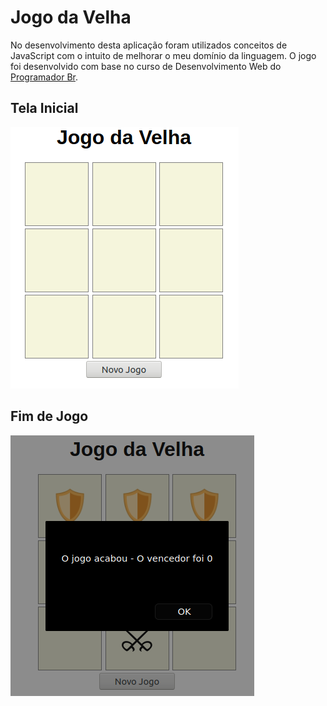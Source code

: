# Jogo da Velha
No desenvolvimento desta aplicação foram utilizados conceitos de JavaScript com o intuito de melhorar o meu domínio da linguagem. O jogo foi desenvolvido com base no curso de Desenvolvimento Web do [Programador Br](https://programadorbr.com/).
## Tela Inicial
![](/assets/images/game.png)
## Fim de Jogo
![](/assets/images/gameOver.png)
